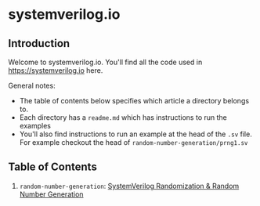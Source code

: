 # systemverilog.io

## Introduction
Welcome to systemverilog.io. You'll find all the code used in https://systemverilog.io here.

General notes:

* The table of contents below specifies which article a directory belongs to.
* Each directory has a `readme.md` which has instructions to run the examples
* You'll also find instructions to run an example at the head of the `.sv` file. For example checkout the head of `random-number-generation/prng1.sv`

## Table of Contents

1. `random-number-generation`:  [SystemVerilog Randomization & Random Number Generation](https://systemverilog.io/randomization.html)
